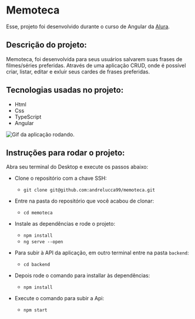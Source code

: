 # Memoteca

Esse, projeto foi desenvolvido durante o curso de Angular da <a href="https://www.alura.com.br/" target="_blank">Alura</a>.


## Descrição do projeto:
Memoteca, foi desenvolvida para seus usuários salvarem suas frases de filmes/séries preferidas. Através de uma aplicação CRUD, onde é possível criar, listar, editar e exluir seus cardes de frases preferidas.

## Tecnologias usadas no projeto:
<ul>
  <li>Html</li>
  <li>Css</li>
  <li>TypeScript</li>
  <li>Angular</li>
</ul>

<img src="./src/assets/imagens/tela-app.gif" alt="Gif da aplicação rodando." />

## Instruções para rodar o projeto:

Abra seu terminal do Desktop e execute os passos abaixo:

* Clone o repositório com a chave SSH:
  * `git clone git@github.com:andrelucca99/memoteca.git`

* Entre na pasta do repositório que você acabou de clonar:
  * `cd memoteca`

* Instale as dependências e rode o projeto:

  * `npm install`
  * `ng serve --open`

* Para subir à API da aplicação, em outro terminal entre na pasta `backend`:
  * `cd backend`

* Depois rode o comando para installar às dependências:
  * `npm install`

* Execute o comando para subir a Api:
  * `npm start`
